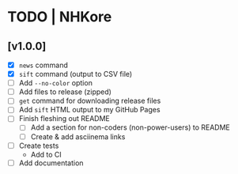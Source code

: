 # TODO | NHKore

## [v1.0.0]
- [x] `news` command
- [x] `sift` command (output to CSV file)
- [ ] Add `--no-color` option
- [ ] Add files to release (zipped)
- [ ] `get` command for downloading release files
- [ ] Add `sift` HTML output to my GitHub Pages
- [ ] Finish fleshing out README
    - [ ] Add a section for non-coders (non-power-users) to README
    - [ ] Create & add asciinema links
- [ ] Create tests
    - Add to CI
- [ ] Add documentation
